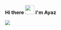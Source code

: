 ### Hi there <img src="https://raw.githubusercontent.com/MartinHeinz/MartinHeinz/master/wave.gif" width="30px"> I'm Ayaz

<img align="center" src="https://github-readme-stats.vercel.app/api/top-langs/?username=Ayaz-Rzayev&theme=synthwave" />


<!--
**Ayaz-Rzayev/Ayaz-Rzayev** is a ✨ _special_ ✨ repository because its `README.md` (this file) appears on your GitHub profile.

Here are some ideas to get you started:
dark, radical, merko, gruvbox, tokyonight, onedark, cobalt, synthwave, highcontrast, dracula
- 🔭 I’m currently working on ...
- 🌱 I’m currently learning ...
- 👯 I’m looking to collaborate on ...
- 🤔 I’m looking for help with ...
- 💬 Ask me about ...
- 📫 How to reach me: ...
- 😄 Pronouns: ...
- ⚡ Fun fact: ...
-->
